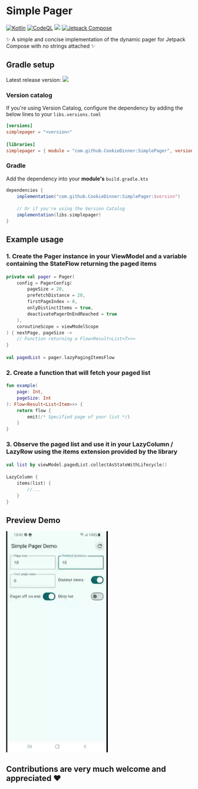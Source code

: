 # Simple Pager
[![Kotlin](https://img.shields.io/badge/kotlin-%237F52FF.svg?logo=kotlin&logoColor=white)](https://kotlinlang.org)
[![CodeQL](https://github.com/CookieDinner/SimplePager/actions/workflows/codeql.yml/badge.svg)](https://github.com/CookieDinner/SimplePager/actions/workflows/codeql.yml)
[![](https://jitpack.io/v/CookieDinner/SimplePager.svg)](https://jitpack.io/#CookieDinner/SimplePager)
[![Jetpack Compose](https://img.shields.io/badge/Built%20with-Jetpack%20Compose%20%E2%9D%A4%EF%B8%8F-2DA042)](https://developer.android.com/jetpack/compose)

✨ A simple and concise implementation of the dynamic pager for Jetpack Compose with no strings attached ✨

## Gradle setup
Latest release version: [![](https://jitpack.io/v/CookieDinner/SimplePager.svg)](https://jitpack.io/#CookieDinner/SimplePager)

### Version catalog

If you're using Version Catalog, configure the dependency by adding the below lines to your `libs.versions.toml`

```toml
[versions]
simplepager = "<version>"

[libraries]
simplepager = { module = "com.github.CookieDinner:SimplePager", version.ref = "simplepager" }
```

### Gradle

Add the dependency into your **module's** `build.gradle.kts`

```gradle
dependencies {
    implementation("com.github.CookieDinner:SimplePager:$version")

    // Or if you're using the Version Catalog
    implementation(libs.simplepager)
}
```

## Example usage

### 1. Create the Pager instance in your ViewModel and a variable containing the StateFlow returning the paged items

```kotlin
private val pager = Pager(
    config = PagerConfig(
        pageSize = 20,
        prefetchDistance = 20,
        firstPageIndex = 0,
        onlyDistinctItems = true,
        deactivatePagerOnEndReached = true
    ),
    coroutineScope = viewModelScope
) { nextPage, pageSize ->
    // Function returning a Flow<Result<List<T>>>
}

val pagedList = pager.lazyPagingItemsFlow
```

### 2. Create a function that will fetch your paged list

```kotlin
fun example(
    page: Int,
    pageSize: Int
): Flow<Result<List<Item>>> {
    return flow {
        emit(/* Specified page of your list */)
    }
}
```

### 3. Observe the paged list and use it in your LazyColumn / LazyRow using the items extension provided by the library

```kotlin
val list by viewModel.pagedList.collectAsStateWithLifecycle()

LazyColumn {
    items(list) {
        //...
    }
}
```

## Preview Demo

<img height="600px" src="/media/PagerDemo.gif">

## Contributions are very much welcome and appreciated ❤️
